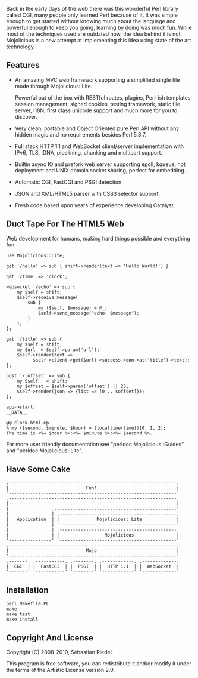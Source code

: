 Back in the early days of the web there was this wonderful Perl library
called CGI, many people only learned Perl because of it.
It was simple enough to get started without knowing much about the language
and powerful enough to keep you going, learning by doing was much fun.
While most of the techniques used are outdated now, the idea behind it is
not.
Mojolicious is a new attempt at implementing this idea using state of the art
technology.

Features
--------

* An amazing MVC web framework supporting a simplified single file mode
  through Mojolicious::Lite.

  Powerful out of the box with RESTful routes, plugins, Perl-ish templates,
  session management, signed cookies, testing framework, static file server,
  I18N, first class unicode support and much more for you to discover.

* Very clean, portable and Object Oriented pure Perl API without any hidden
  magic and no requirements besides Perl 5.8.7.

* Full stack HTTP 1.1 and WebSocket client/server implementation with IPv6,
  TLS, IDNA, pipelining, chunking and multipart support.

* Builtin async IO and prefork web server supporting epoll, kqueue, hot
  deployment and UNIX domain socket sharing, perfect for embedding.

* Automatic CGI, FastCGI and PSGI detection.

* JSON and XML/HTML5 parser with CSS3 selector support.

* Fresh code based upon years of experience developing Catalyst.

Duct Tape For The HTML5 Web
---------------------------

Web development for humans, making hard things possible and everything fun.

    use Mojolicious::Lite;

    get '/hello' => sub { shift->render(text => 'Hello World!') }

    get '/time' => 'clock';

    websocket '/echo' => sub {
        my $self = shift;
        $self->receive_message(
            sub {
                my ($self, $message) = @_;
                $self->send_message("echo: $message");
            }
        );
    };

    get '/title' => sub {
        my $self = shift;
        my $url  = $self->param('url');
        $self->render(text =>
              $self->client->get($url)->success->dom->at('title')->text);
    };

    post '/:offset' => sub {
        my $self   = shift;
        my $offset = $self->param('offset') || 23;
        $self->render(json => {list => [0 .. $offset]});
    };

    app->start;
    __DATA__

    @@ clock.html.ep
    % my ($second, $minute, $hour) = (localtime(time))[0, 1, 2];
    The time is <%= $hour %>:<%= $minute %>:<%= $second %>.

For more user friendly documentation see "perldoc Mojolicious::Guides"
and "perldoc Mojolicious::Lite".

Have Some Cake
--------------

    .---------------------------------------------------------------.
    |                             Fun!                              |
    '---------------------------------------------------------------'
    .---------------------------------------------------------------.
    |                                                               |
    |                .----------------------------------------------'
    |                | .--------------------------------------------.
    |   Application  | |              Mojolicious::Lite             |
    |                | '--------------------------------------------'
    |                | .--------------------------------------------.
    |                | |                 Mojolicious                |
    '----------------' '--------------------------------------------'
    .---------------------------------------------------------------.
    |                             Mojo                              |
    '---------------------------------------------------------------'
    .-------. .-----------. .--------. .------------. .-------------.
    |  CGI  | |  FastCGI  | |  PSGI  | |  HTTP 1.1  | |  WebSocket  |
    '-------' '-----------' '--------' '------------' '-------------'

Installation
------------

    perl Makefile.PL
    make
    make test
    make install

Copyright And License
---------------------

Copyright (C) 2008-2010, Sebastian Riedel.

This program is free software, you can redistribute it and/or modify it under
the terms of the Artistic License version 2.0.